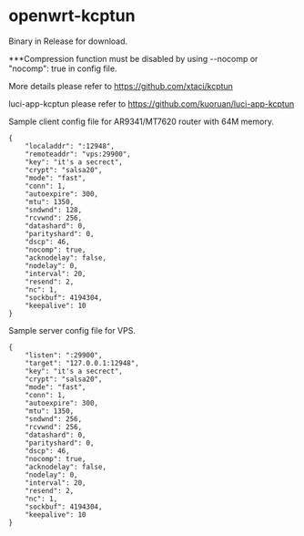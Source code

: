 # openwrt-kcptun

Binary in Release for download.

***Compression function must be disabled by using --nocomp or "nocomp": true in config file.

More details please refer to https://github.com/xtaci/kcptun

luci-app-kcptun please refer to https://github.com/kuoruan/luci-app-kcptun

Sample client config file for AR9341/MT7620 router with 64M memory.
```
{
    "localaddr": ":12948",
    "remoteaddr": "vps:29900",
    "key": "it's a secrect",
    "crypt": "salsa20",
    "mode": "fast",
    "conn": 1,
    "autoexpire": 300,
    "mtu": 1350,
    "sndwnd": 128,
    "rcvwnd": 256,
    "datashard": 0,
    "parityshard": 0,
    "dscp": 46,
    "nocomp": true,
    "acknodelay": false,
    "nodelay": 0,
    "interval": 20,
    "resend": 2,
    "nc": 1,
    "sockbuf": 4194304,
    "keepalive": 10
}
```

Sample server config file for VPS.
```
{
    "listen": ":29900",
    "target": "127.0.0.1:12948",
    "key": "it's a secrect",
    "crypt": "salsa20",
    "mode": "fast",
    "conn": 1,
    "autoexpire": 300,
    "mtu": 1350,
    "sndwnd": 256,
    "rcvwnd": 256,
    "datashard": 0,
    "parityshard": 0,
    "dscp": 46,
    "nocomp": true,
    "acknodelay": false,
    "nodelay": 0,
    "interval": 20,
    "resend": 2,
    "nc": 1,
    "sockbuf": 4194304,
    "keepalive": 10
}

```
